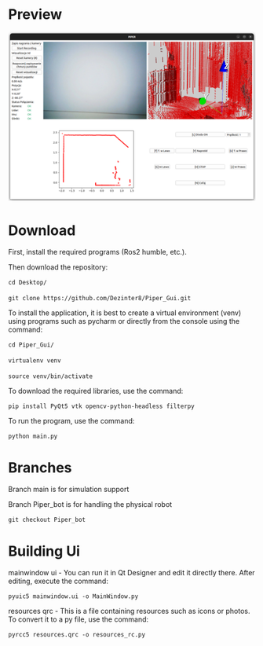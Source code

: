 # Preview

![App preview](./src/Gui.png "App preview")

# Download

First, install the required programs (Ros2 humble, etc.).

Then download the repository:

```
cd Desktop/

git clone https://github.com/Dezinter8/Piper_Gui.git
```

To install the application, it is best to create a virtual environment (venv) using programs such as pycharm or directly from the console using the command:

```
cd Piper_Gui/

virtualenv venv

source venv/bin/activate
```

To download the required libraries, use the command:

```
pip install PyQt5 vtk opencv-python-headless filterpy
```

To run the program, use the command:

```
python main.py
```

# Branches

Branch main is for simulation support

Branch Piper_bot is for handling the physical robot

```
git checkout Piper_bot
```

# Building Ui

mainwindow ui - You can run it in Qt Designer and edit it directly there. After editing, execute the command:

```
pyuic5 mainwindow.ui -o MainWindow.py
```

resources qrc - This is a file containing resources such as icons or photos. To convert it to a py file, use the command:

```
pyrcc5 resources.qrc -o resources_rc.py
```
